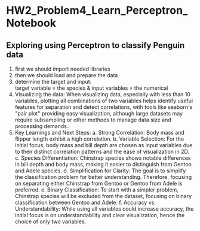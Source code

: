 # HW2_Problem4_Learn_Perceptron_Notebook
## Exploring using Perceptron to classify Penguin data
1. first we should import needed libraries
2. then we should load and prepare the data
3. determine the target and input:\
    target variable = the species & input variables = the numerical
4. Visualizing the data:
    When visualizing data, especially with less than 10 variables, plotting all combinations of two variables helps identify useful features for separation and      detect correlations, with tools like seaborn's "pair plot" providing easy visualization, although large datasets may require subsampling or other methods        to manage data size and processing demands.
5. Key Learnings and Next Steps:
    a. Strong Correlation: Body mass and flipper length exhibit a high correlation.
    b. Variable Selection: For the initial focus, body mass and bill depth are chosen as input variables due to their distinct correlation patterns and the ease     of visualization in 2D.
    c. Species Differentiation: Chinstrap species shows notable differences in bill depth and body mass, making it easier to distinguish from Gentoo and Adele       species.
    d. Simplification for Clarity: The goal is to simplify the classification problem for better understanding. Therefore, focusing on separating either             Chinstrap from Gentoo or Gentoo from Adele is preferred.
    e. Binary Classification: To start with a simpler problem, Chinstrap species will be excluded from the dataset, focusing on binary classification between       Gentoo and Adele.
    f. Accuracy vs. Understandability: While using all variables could increase accuracy, the initial focus is on understandability and clear visualization,         hence the choice of only two variables.
   
